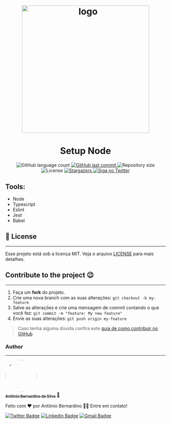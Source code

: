 <h1 align="center">
    <img alt="logo" title="#logo" src="https://i.imgur.com/RT1dD5E.png" width="400px" />
</h1>

<h1 align="center"> Setup Node </h1>


<p align="center">
  <img alt="GitHub language count" src="https://img.shields.io/github/languages/count/tonybsilva-dev/setup-node?color=%2304D361">
  <a href="https://github.com/Tonybsilva-dev/setup-node/commits/master">
  <img alt="GitHub last commit" src="https://img.shields.io/github/last-commit/tonybsilva-dev/setup-node">
  </a>
  <img alt="Repository size" src="https://img.shields.io/github/repo-size/tonybsilva-dev/setup-node">
  <img alt="License" src="https://img.shields.io/badge/license-MIT-brightgreen">
  <a href="https://github.com/tonybsilva-dev/setup-node/stargazers">
    <img alt="Stargazers" src="https://img.shields.io/github/stars/tonybsilva-dev/setup-node?style=social">
  </a>
  	
  <a href="https://twitter.com/tonybsilvaaa">
    <img alt="Siga no Twitter" src="https://img.shields.io/twitter/url?url=https%3A%2F%2Fgithub.com%2Ftgmarinho%2Fnlw1">
  </a>
  

## Tools:
<ul>
  <li>Node</li>
  <li>Typescript</li>
  <li>Eslint</li>
  <li>Jest</li>
  <li>Babel</li>
</ul>

## :memo: License
---

Esse projeto está sob a licença MIT. Veja o arquivo [LICENSE](LICENSE.md) para mais detalhes.

## Contribute to the project 😉
---

1. Faça um **fork** do projeto.
2. Crie uma nova branch com as suas alterações: `git checkout -b my-feature`
3. Salve as alterações e crie uma mensagem de commit contando o que você fez: `git commit -m "feature: My new feature"`
4. Envie as suas alterações: `git push origin my-feature`
> Caso tenha alguma dúvida confira este [guia de como contribuir no GitHub](https://github.com/firstcontributions/first-contributions)


### Author
---

<a href="https://tonybsilva-data.vercel.app/">
 <img style="border-radius: 50%;" src="https://avatars0.githubusercontent.com/u/54373473?s=460&u=374220a5cb34f019be55f16e3103a0e5905c0727&v=4" width="100px;" alt=""/>
 <br />
 <sub><b>Antônio Bernardino da Silva</b></sub></a> <a href="https://tonybsilva-data.vercel.app/" title="Portfólio">📄</a>


Feito com ❤️ por Antônio Bernardino 👋🏽 Entre em contato!

[![Twitter Badge](https://img.shields.io/badge/-@Tonybsilva-1ca0f1?style=flat-square&labelColor=1ca0f1&logo=twitter&logoColor=white&link=https://twitter.com/tonybsivlaaa)](https://twitter.com/tonybsilvaaa) [![Linkedin Badge](https://img.shields.io/badge/-Antonio-blue?style=flat-square&logo=Linkedin&logoColor=white&link=https://www.linkedin.com/in/tony-silva/)](https://www.linkedin.com/in/tony-silva/) 
[![Gmail Badge](https://img.shields.io/badge/-tonybsilvadev@gmail.com-c14438?style=flat-square&logo=Gmail&logoColor=white&link=mailto:tonybsilva-dev@gmail.com)](mailto:tonybsilvadev@gmail.com)
